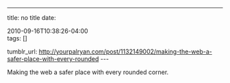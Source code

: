 ---
title: no title
date:

 2010-09-16T10:38:26-04:00  
tags:  []

tumblr_url:
http://yourpalryan.com/post/1132149002/making-the-web-a-safer-place-with-every-rounded
\-\--

Making the web a safer place with every rounded corner.
